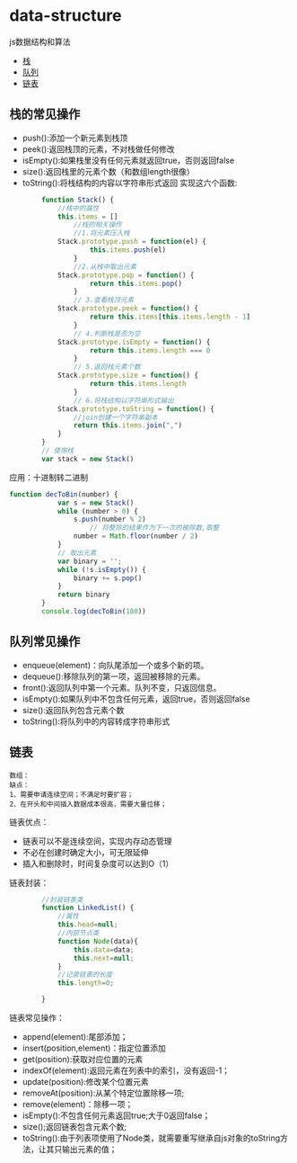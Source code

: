 # data-structure
js数据结构和算法
+ [栈](#栈的常见操作)
+ [队列](#队列常见操作)
+ [链表](#链表)
## 栈的常见操作
+ push():添加一个新元素到栈顶
+ peek():返回栈顶的元素，不对栈做任何修改
+ isEmpty():如果栈里没有任何元素就返回true，否则返回false
+ size():返回栈里的元素个数（和数组length很像）
+ toString():将栈结构的内容以字符串形式返回
实现这六个函数:
```js
        function Stack() {
            //栈中的属性
            this.items = []
                //栈的相关操作
                //1.将元素压入栈
            Stack.prototype.push = function(el) {
                    this.items.push(el)
                }
                //2.从栈中取出元素
            Stack.prototype.pop = function() {
                    return this.items.pop()
                }
                // 3.查看栈顶元素
            Stack.prototype.peek = function() {
                    return this.items[this.items.length - 1]
                }
                // 4.判断栈是否为空
            Stack.prototype.isEmpty = function() {
                    return this.items.length === 0
                }
                // 5.返回栈元素个数
            Stack.prototype.size = function() {
                    return this.items.length
                }
                // 6.将栈结构以字符串形式输出
            Stack.prototype.toString = function() {
                //join创建一个字符串副本
                return this.items.join(",")
            }
        }
        // 使用栈
        var stack = new Stack()
```
应用：十进制转二进制
```js
function decToBin(number) {
            var s = new Stack()
            while (number > 0) {
                s.push(number % 2)
                    // 将整除的结果作为下一次的被除数,取整
                number = Math.floor(number / 2)
            }
            // 取出元素
            var binary = '';
            while (!s.isEmpty()) {
                binary += s.pop()
            }
            return binary
        }
        console.log(decToBin(100))
```

## 队列常见操作
+ enqueue(element)：向队尾添加一个或多个新的项。
+ dequeue():移除队列的第一项，返回被移除的元素。
+ front():返回队列中第一个元素。队列不变，只返回信息。
+ isEmpty():如果队列中不包含任何元素，返回true，否则返回false
+ size():返回队列包含元素个数
+ toString():将队列中的内容转成字符串形式

## 链表
```
数组：
缺点：
1、需要申请连续空间；不满足时要扩容；
2、在开头和中间插入数据成本很高，需要大量位移；
```
链表优点：
+ 链表可以不是连续空间，实现内存动态管理
+ 不必在创建时确定大小，可无限延伸
+ 插入和删除时，时间复杂度可以达到O（1）

链表封装：
```js
        //封装链表类
        function LinkedList() {
            //属性
            this.head=null;
            //内部节点类
            function Node(data){
                this.data=data;
                this.next=null;
            }
            //记录链表的长度
            this.length=0;

        }
```
链表常见操作：
+ append(element):尾部添加；
+ insert(position,element)：指定位置添加
+ get(position):获取对应位置的元素
+ indexOf(element):返回元素在列表中的索引，没有返回-1；
+ update(position):修改某个位置元素
+ removeAt(position):从某个特定位置除移一项;
+ remove(element)：除移一项；
+ isEmpty():不包含任何元素返回true;大于0返回false；
+ size();返回链表包含元素个数;
+ toString():由于列表项使用了Node类，就需要重写继承自js对象的toString方法，让其只输出元素的值；
